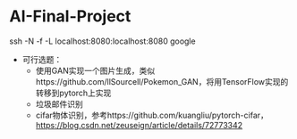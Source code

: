 # AI-Final-Project
ssh -N -f -L localhost:8080:localhost:8080 google

- 可行选题：
    - 使用GAN实现一个图片生成，类似https://github.com/llSourcell/Pokemon_GAN，将用TensorFlow实现的转移到pytorch上实现
    - 垃圾邮件识别
    - cifar物体识别，参考https://github.com/kuangliu/pytorch-cifar，https://blog.csdn.net/zeuseign/article/details/72773342


